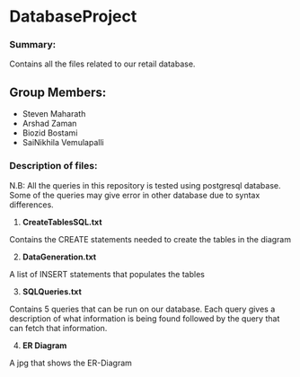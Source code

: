 # DatabaseProject

### Summary:
Contains all the files related to our retail database.
## Group Members:
* Steven Maharath
* Arshad Zaman
* Biozid Bostami
* SaiNikhila Vemulapalli

### Description of files: 

N.B: All the queries in this repository is tested using postgresql database. Some of the queries may give error in other database due to syntax differences.

1. **CreateTablesSQL.txt**

Contains the CREATE statements needed to create the tables in the diagram

2. **DataGeneration.txt**

A list of INSERT statements that populates the tables

3. **SQLQueries.txt**

Contains 5 queries that can be run on our database. Each query gives a description of what information is being found followed by the query that can fetch that information.

4. **ER Diagram**

A jpg that shows the ER-Diagram

